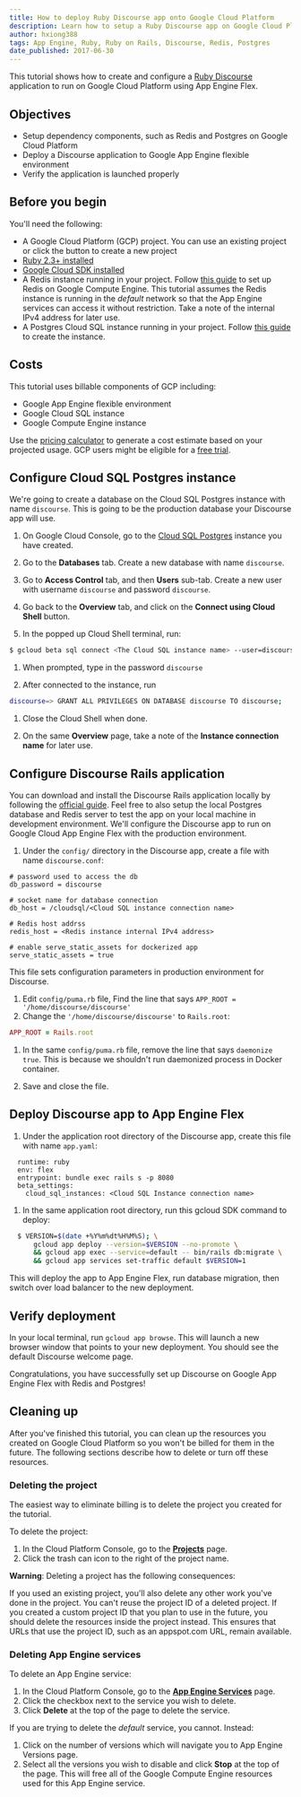 ```yaml
---
title: How to deploy Ruby Discourse app onto Google Cloud Platform
description: Learn how to setup a Ruby Discourse app on Google Cloud Platform
author: hxiong388
tags: App Engine, Ruby, Ruby on Rails, Discourse, Redis, Postgres
date_published: 2017-06-30
---
```

This tutorial shows how to create and configure a [Ruby Discourse](http://www.discourse.org/) application 
to run on Google Cloud Platform using App Engine Flex.

## Objectives

* Setup dependency components, such as Redis and Postgres on Google Cloud Platform
* Deploy a Discourse application to Google App Engine flexible environment
* Verify the application is launched properly

## Before you begin

You'll need the following:

* A Google Cloud Platform (GCP) project. You can use an existing project or click the button to create a new project
* [Ruby 2.3+ installed](https://www.ruby-lang.org/en/documentation/installation/)
* [Google Cloud SDK installed](https://cloud.google.com/sdk/downloads)
* A Redis instance running in your project. Follow [this guide](setting-up-redis.md)
  to set up Redis on Google Compute Engine. This tutorial assumes the Redis instance is running in the *default*
  network so that the App Engine services can access it without restriction. Take a note of the internal IPv4 address for later use.
* A Postgres Cloud SQL instance running in your project. Follow [this guide](https://cloud.google.com/sql/docs/postgres/create-instance)
  to create the instance. 

## Costs

This tutorial uses billable components of GCP including:

* Google App Engine flexible environment
* Google Cloud SQL instance
* Google Compute Engine instance

Use the [pricing calculator](https://cloud.google.com/products/calculator/)
to generate a cost estimate based on your projected usage. GCP users might be eligible for a
[free trial](https://cloud.google.com/free-trial).

## Configure Cloud SQL Postgres instance

We're going to create a database on the Cloud SQL Postgres instance with name `discourse`. This is going to be the production
database your Discourse app will use.

1. On Google Cloud Console, go to the [Cloud SQL Postgres](https://console.cloud.google.com/sql/instances) instance you have created.

1. Go to the **Databases** tab. Create a new database with name `discourse`.

1. Go to **Access Control** tab, and then **Users** sub-tab. Create a new user with username `discourse` and password `discourse`.

1. Go back to the **Overview** tab, and click on the **Connect using Cloud Shell** button.

1. In the popped up Cloud Shell terminal, run:

  ```sh
  $ gcloud beta sql connect <The Cloud SQL instance name> --user=discourse
  ```

1. When prompted, type in the password `discourse`

1. After connected to the instance, run

  ```sh
  discourse=> GRANT ALL PRIVILEGES ON DATABASE discourse TO discourse;
  ```

1. Close the Cloud Shell when done.

1. On the same **Overview** page, take a note of the **Instance connection name** for later use.

## Configure Discourse Rails application

You can download and install the Discourse Rails application locally 
by following the [official guide](https://github.com/discourse/discourse/blob/master/docs/DEVELOPER-ADVANCED.md). Feel free to 
also setup the local Postgres database and Redis server to test the app on your local machine in development environment. 
We'll configure the Discourse app to run on Google Cloud App Engine Flex with the production environment.

1. Under the `config/` directory in the Discourse app, create a file with name `discourse.conf`:

  ```
  # password used to access the db
  db_password = discourse

  # socket name for database connection
  db_host = /cloudsql/<Cloud SQL instance connection name>

  # Redis host addrss
  redis_host = <Redis instance internal IPv4 address>

  # enable serve_static_assets for dockerized app
  serve_static_assets = true
  ```

  This file sets configuration parameters in production environment for Discourse.

1. Edit `config/puma.rb` file, Find the line that says `APP_ROOT = '/home/discourse/discourse'`
1. Change the `'/home/discourse/discourse'` to `Rails.root`:

  ```ruby
  APP_ROOT = Rails.root
  ```
1. In the same `config/puma.rb` file, remove the line that says `daemonize true`.
   This is because we shouldn't run daemonized process in Docker container.

1. Save and close the file.


## Deploy Discourse app to App Engine Flex


1. Under the application root directory of the Discourse app, create this file with name `app.yaml`:
  ```
    runtime: ruby
    env: flex
    entrypoint: bundle exec rails s -p 8080
    beta_settings:
      cloud_sql_instances: <Cloud SQL Instance connection name>
  ```

1. In the same application root directory, run this gcloud SDK command to deploy:
  ```sh
    $ VERSION=$(date +%Y%m%dt%H%M%S); \
        gcloud app deploy --version=$VERSION --no-promote \
        && gcloud app exec --service=default -- bin/rails db:migrate \
        && gcloud app services set-traffic default $VERSION=1
  ```
  This will deploy the app to App Engine Flex, run database migration, then switch over load balancer to the new deployment.


## Verify deployment

In your local terminal, run `gcloud app browse`. This will launch a new browser window that points to your new deployment.
You should see the default Discourse welcome page.

Congratulations, you have successfully set up Discourse on Google App Engine Flex with Redis and Postgres!

## Cleaning up

After you've finished this tutorial, you can clean up the resources you created on Google Cloud Platform
so you won't be billed for them in the future. The following sections describe how to delete or turn off these
resources.

### Deleting the project

The easiest way to eliminate billing is to delete the project you created for the tutorial.

To delete the project:

1. In the Cloud Platform Console, go to the **[Projects](https://console.cloud.google.com/iam-admin/projects)** page.
1. Click the trash can icon to the right of the project name.

**Warning**: Deleting a project has the following consequences:

If you used an existing project, you'll also delete any other work you've done in the project.
You can't reuse the project ID of a deleted project. If you created a custom project ID that you plan to use in the future, you should delete the resources inside the project instead. This ensures that URLs that use the project ID, such as an appspot.com URL, remain available.

### Deleting App Engine services

To delete an App Engine service:

1. In the Cloud Platform Console, go to the **[App Engine Services](https://console.cloud.google.com/appengine/services)** page.
1. Click the checkbox next to the service you wish to delete.
1. Click **Delete** at the top of the page to delete the service.

If you are trying to delete the *default* service, you cannot. Instead:

1. Click on the number of versions which will navigate you to App Engine Versions page.
1. Select all the versions you wish to disable and click **Stop** at the top of the page. This will free
   all of the Google Compute Engine resources used for this App Engine service.
